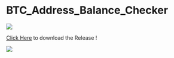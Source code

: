 # BTC_Address_Balance_Checker

[![](https://www.codefactor.io/repository/github/HideakiAtsuyo/BTC_Address_Balance_Checker/badge)](https://www.codefactor.io/repository/github/HideakiAtsuyo/BTC_Address_Balance_Checker)<br>

[Click Here](https://github.com/HideakiAtsuyo/BTC_Address_Balance_Checker/releases/tag/1.0) to download the Release !

![](https://i.imgur.com/uOX56TB.gif)

